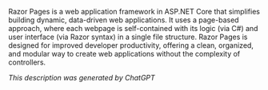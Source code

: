 Razor Pages is a web application framework in ASP.NET Core that simplifies building dynamic, data-driven web applications. It uses a page-based approach, where each webpage is self-contained with its logic (via C#) and user interface (via Razor syntax) in a single file structure. Razor Pages is designed for improved developer productivity, offering a clean, organized, and modular way to create web applications without the complexity of controllers.

*This description was generated by ChatGPT*